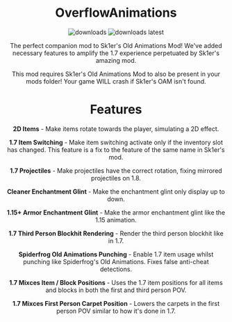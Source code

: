 <div align="center">

# OverflowAnimations

<a href="https://github.com/W-OVERFLOW/OverflowAnimations/releases" target="_blank"></a>
<img alt="downloads" src="https://img.shields.io/github/downloads/W-OVERFLOW/OverflowAnimations/total?color=F5C400&style=for-the-badge" /> <img alt="downloads latest" src="https://img.shields.io/github/downloads-pre/W-OVERFLOW/OverflowAnimations/latest/total?color=F5C400&style=for-the-badge" />

The perfect companion mod to Sk1er's Old Animations Mod! We've added necessary features to amplify the 1.7 experience perpetuated by Sk1er's amazing mod.

This mod requires Sk1er's Old Animations Mod to also be present in your mods folder! Your game WILL crash if Sk1er's OAM isn't found.

# Features

  **2D Items** - Make items rotate towards the player, simulating a 2D effect.
 
 **1.7 Item Switching** - Make item switching activate only if the inventory slot has changed. This feature is a fix to the feature of the same name in Sk1er's mod.
 
 **1.7 Projectiles** - Make projectiles have the correct rotation, fixing mirrored projectiles on 1.8.

  **Cleaner Enchantment Glint** - Make the enchantment glint only display up to down. 

  **1.15+ Armor Enchantment Glint** - Make the armor enchantment glint like the 1.15 animation.

  **1.7 Third Person Blockhit Rendering** - Render the third person blockhit like in 1.7.

  **Spiderfrog Old Animations Punching** - Enable 1.7 item usage whilst punching like Spiderfrog's Old Animations. Fixes false anti-cheat detections.

  **1.7 Mixces Item / Block Positions** - Uses the 1.7 item positions for all items and blocks in both the first and third person POV.

  **1.7 Mixces First Person Carpet Position** - Lowers the carpets in the first person POV similar to how it's done in 1.7.
  
